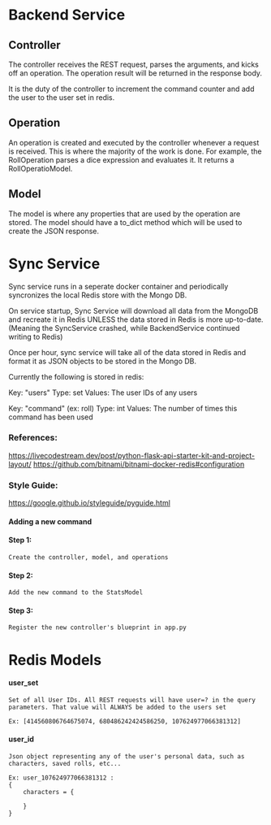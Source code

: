 # Backend Service

## Controller

The controller receives the REST request, parses the arguments, and kicks off an operation. The operation result will be returned in the response body.

It is the duty of the controller to increment the command counter and add the user to the user set in redis.

## Operation

An operation is created and executed by the controller whenever a request is received. This is where the majority of the work is done. For example, the RollOperation parses a dice expression and evaluates it. It returns a RollOperatioModel.

## Model

The model is where any properties that are used by the operation are stored. The model should have a to_dict method which will be used to create the JSON response.

# Sync Service

Sync service runs in a seperate docker container and periodically syncronizes the local Redis store with the Mongo DB.

On service startup, Sync Service will download all data from the MongoDB and recreate it in Redis UNLESS the data stored in Redis is more up-to-date. (Meaning the SyncService crashed, while BackendService continued writing to Redis)

Once per hour, sync service will take all of the data stored in Redis and format it as JSON objects to be stored in the Mongo DB.

Currently the following is stored in redis:

Key: "users"
Type: set
Values: The user IDs of any users

Key: "command" (ex: roll)
Type: int
Values: The number of times this command has been used


### References:
https://livecodestream.dev/post/python-flask-api-starter-kit-and-project-layout/
https://github.com/bitnami/bitnami-docker-redis#configuration

### Style Guide:
https://google.github.io/styleguide/pyguide.html

#### Adding a new command

#### Step 1:
    Create the controller, model, and operations

#### Step 2:
    Add the new command to the StatsModel

#### Step 3:
    Register the new controller's blueprint in app.py

# Redis Models

#### user_set
    Set of all User IDs. All REST requests will have user=? in the query parameters. That value will ALWAYS be added to the users set

    Ex: [414560806764675074, 680486242424586250, 107624977066381312]

#### user_id
    Json object representing any of the user's personal data, such as characters, saved rolls, etc...

    Ex: user_107624977066381312 : 
    {
        characters = {
            
        }
    }